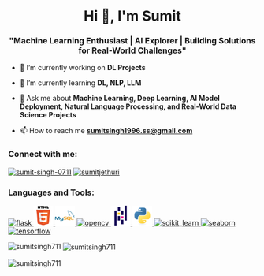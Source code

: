 <h1 align="center">Hi 👋, I'm Sumit</h1>
<h3 align="center">"Machine Learning Enthusiast | AI Explorer | Building Solutions for Real-World Challenges"</h3>

- 🔭 I’m currently working on **DL Projects**

- 🌱 I’m currently learning **DL, NLP, LLM**

- 💬 Ask me about **Machine Learning, Deep Learning, AI Model Deployment, Natural Language Processing, and Real-World Data Science Projects**

- 📫 How to reach me **sumitsingh1996.ss@gmail.com**

<h3 align="left">Connect with me:</h3>
<p align="left">
<a href="https://linkedin.com/in/sumit-singh-0711" target="blank"><img align="center" src="https://raw.githubusercontent.com/rahuldkjain/github-profile-readme-generator/master/src/images/icons/Social/linked-in-alt.svg" alt="sumit-singh-0711" height="30" width="40" /></a>
<a href="https://kaggle.com/sumitjethuri" target="blank"><img align="center" src="https://raw.githubusercontent.com/rahuldkjain/github-profile-readme-generator/master/src/images/icons/Social/kaggle.svg" alt="sumitjethuri" height="30" width="40" /></a>
</p>

<h3 align="left">Languages and Tools:</h3>
<p align="left"> <a href="https://flask.palletsprojects.com/" target="_blank" rel="noreferrer"> <img src="https://www.vectorlogo.zone/logos/pocoo_flask/pocoo_flask-icon.svg" alt="flask" width="40" height="40"/> </a> <a href="https://www.w3.org/html/" target="_blank" rel="noreferrer"> <img src="https://raw.githubusercontent.com/devicons/devicon/master/icons/html5/html5-original-wordmark.svg" alt="html5" width="40" height="40"/> </a> <a href="https://www.mysql.com/" target="_blank" rel="noreferrer"> <img src="https://raw.githubusercontent.com/devicons/devicon/master/icons/mysql/mysql-original-wordmark.svg" alt="mysql" width="40" height="40"/> </a> <a href="https://opencv.org/" target="_blank" rel="noreferrer"> <img src="https://www.vectorlogo.zone/logos/opencv/opencv-icon.svg" alt="opencv" width="40" height="40"/> </a> <a href="https://pandas.pydata.org/" target="_blank" rel="noreferrer"> <img src="https://raw.githubusercontent.com/devicons/devicon/2ae2a900d2f041da66e950e4d48052658d850630/icons/pandas/pandas-original.svg" alt="pandas" width="40" height="40"/> </a> <a href="https://www.python.org" target="_blank" rel="noreferrer"> <img src="https://raw.githubusercontent.com/devicons/devicon/master/icons/python/python-original.svg" alt="python" width="40" height="40"/> </a> <a href="https://scikit-learn.org/" target="_blank" rel="noreferrer"> <img src="https://upload.wikimedia.org/wikipedia/commons/0/05/Scikit_learn_logo_small.svg" alt="scikit_learn" width="40" height="40"/> </a> <a href="https://seaborn.pydata.org/" target="_blank" rel="noreferrer"> <img src="https://seaborn.pydata.org/_images/logo-mark-lightbg.svg" alt="seaborn" width="40" height="40"/> </a> <a href="https://www.tensorflow.org" target="_blank" rel="noreferrer"> <img src="https://www.vectorlogo.zone/logos/tensorflow/tensorflow-icon.svg" alt="tensorflow" width="40" height="40"/> </a> </p>

<p><img align="left" src="https://github-readme-stats.vercel.app/api/top-langs?username=sumitsingh711&show_icons=true&locale=en&layout=compact" alt="sumitsingh711" /></p>

<p>&nbsp;<img align="center" src="https://github-readme-stats.vercel.app/api?username=sumitsingh711&show_icons=true&locale=en" alt="sumitsingh711" /></p>

<p><img align="center" src="https://github-readme-streak-stats.herokuapp.com/?user=sumitsingh711&" alt="sumitsingh711" /></p>
